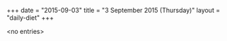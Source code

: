 +++
date = "2015-09-03"
title = "3 September 2015 (Thursday)"
layout = "daily-diet"
+++

\<no entries\>